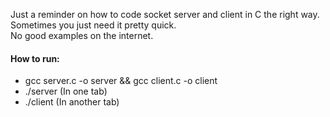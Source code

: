 Just a reminder on how to code socket server and client in C the right way.  
Sometimes you just need it pretty quick.  
No good examples on the internet.

#### How to run:
* gcc server.c -o server && gcc client.c -o client
* ./server (In one tab)
* ./client (In another tab)
